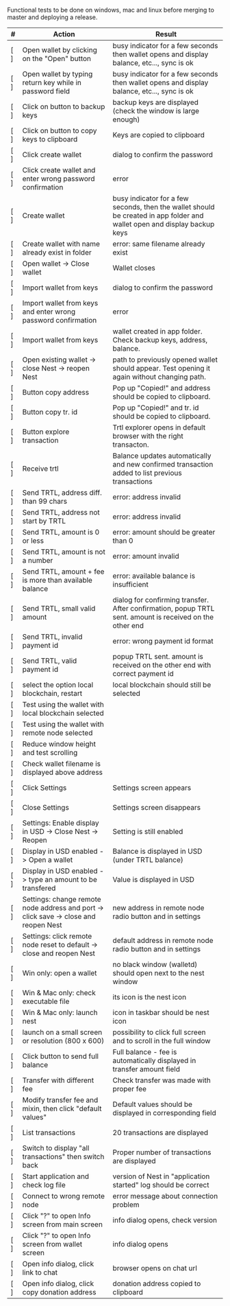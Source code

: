 Functional tests to be done on windows, mac and linux before merging to master and deploying a release.

\# | Action | Result
---|---|---
[ ] | Open wallet by clicking on the "Open" button | busy indicator for a few seconds then wallet opens and display balance, etc..., sync is ok
[ ] | Open wallet by typing return key while in password field | busy indicator for a few seconds then wallet opens and display balance, etc..., sync is ok
[ ] | Click on button to backup keys | backup keys are displayed (check the window is large enough)
[ ] | Click on button to copy keys to clipboard | Keys are copied to clipboard
[ ] | Click create wallet | dialog to confirm the password
[ ] | Click create wallet and enter wrong password confirmation | error
[ ] | Create wallet | busy indicator for a few seconds, then the wallet should be created in app folder and wallet open and display backup keys
[ ] | Create wallet with name already exist in folder | error: same filename already exist
[ ] | Open wallet -> Close wallet | Wallet closes
[ ] | Import wallet from keys | dialog to confirm the password
[ ] | Import wallet from keys and enter wrong password confirmation | error
[ ] | Import wallet from keys | wallet created in app folder. Check backup keys, address, balance.
[ ] | Open existing wallet -> close Nest -> reopen Nest | path to previously opened wallet should appear. Test opening it again without changing path. 
[ ] | Button copy address | Pop up "Copied!" and address should be copied to clipboard.
[ ] | Button copy tr. id | Pop up "Copied!" and tr. id should be copied to clipboard.
[ ] | Button explore transaction | Trtl explorer opens in default browser with the right transacton.
[ ] | Receive trtl | Balance updates automatically and new confirmed transaction added to list previous transactions
[ ] | Send TRTL, address diff. than 99 chars | error: address invalid
[ ] | Send TRTL, address not start by TRTL | error: address invalid
[ ] | Send TRTL, amount is 0 or less | error: amount should be greater than 0
[ ] | Send TRTL, amount is not a number | error: amount invalid
[ ] | Send TRTL, amount + fee is more than available balance | error: available balance is insufficient
[ ] | Send TRTL, small valid amount | dialog for confirming transfer. After confirmation, popup TRTL sent. amount is received on the other end
[ ] | Send TRTL, invalid payment id | error: wrong payment id format
[ ] | Send TRTL, valid payment id | popup TRTL sent. amount is received on the other end with correct payment id
[ ] | select the option local blockchain, restart | local blockchain should still be selected
[ ] | Test using the wallet with local blockchain selected | 
[ ] | Test using the wallet with remote node selected |
[ ] | Reduce window height and test scrolling |
[ ] | Check wallet filename is displayed above address |
[ ] | Click Settings | Settings screen appears
[ ] | Close Settings | Settings screen disappears
[ ] | Settings: Enable display in USD -> Close Nest -> Reopen | Setting is still enabled
[ ] | Display in USD enabled -> Open a wallet| Balance is displayed in USD (under TRTL balance)
[ ] | Display in USD enabled -> type an amount to be transfered| Value is displayed in USD
[ ] | Settings: change remote node address and port -> click save -> close and reopen Nest | new address in remote node radio button and in settings
[ ] | Settings: click remote node reset to default -> close and reopen Nest | default address in remote node radio button and in settings
[ ] | Win only: open a wallet | no black window (walletd) should open next to the nest window
[ ] | Win & Mac only: check executable file | its icon is the nest icon
[ ] | Win & Mac only: launch nest | icon in taskbar should be nest icon
[ ] | launch on a small screen or resolution (800 x 600) | possibility to click full screen and to scroll in the full window
[ ] | Click button to send full balance | Full balance - fee is automatically displayed in transfer amount field
[ ] | Transfer with different fee | Check transfer was made with proper fee
[ ] | Modify transfer fee and mixin, then click "default values" | Default values should be displayed in corresponding field
[ ] | List transactions | 20 transactions are displayed
[ ] | Switch to display "all transactions" then switch back | Proper number of transactions are displayed
[ ] | Start application and check log file | version of Nest in "application started" log should be correct
[ ] | Connect to wrong remote node | error message about connection problem
[ ] | Click "?" to open Info screen from main screen | info dialog opens, check version
[ ] | Click "?" to open Info screen from wallet screen | info dialog opens
[ ] | Open info dialog, click link to chat | browser opens on chat url
[ ] | Open info dialog, click copy donation address | donation address copied to clipboard